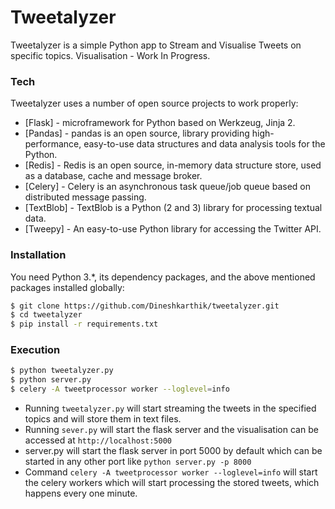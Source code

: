 # Tweetalyzer

Tweetalyzer is a simple  Python app to Stream and Visualise Tweets on specific topics.
Visualisation - Work In Progress.

### Tech

Tweetalyzer uses a number of open source projects to work properly:

* [Flask] - microframework for Python based on Werkzeug, Jinja 2.
* [Pandas] - pandas is an open source, library providing high-performance, easy-to-use data structures and data analysis tools for the Python.
* [Redis] - Redis is an open source, in-memory data structure store, used as a database, cache and message broker.
* [Celery] - Celery is an asynchronous task queue/job queue based on distributed message passing.
* [TextBlob] - TextBlob is a Python (2 and 3) library for processing textual data.
* [Tweepy] - An easy-to-use Python library for accessing the Twitter API.

### Installation

You need Python 3.*, its dependency packages, and the above mentioned packages installed globally:
```sh
$ git clone https://github.com/Dineshkarthik/tweetalyzer.git
$ cd tweetalyzer
$ pip install -r requirements.txt
```

### Execution
```sh
$ python tweetalyzer.py
$ python server.py
$ celery -A tweetprocessor worker --loglevel=info
```
* Running `tweetalyzer.py` will start streaming the tweets in the specified topics and will store them in text files.
* Running `sever.py` will start the flask server and the visualisation can be accessed at `http://localhost:5000` 
* server.py will start the flask server in port 5000 by default which can be started in any other port like `python server.py -p 8000`
* Command `celery -A tweetprocessor worker --loglevel=info` will start the celery workers which will start processing the stored tweets, which happens every one minute.
